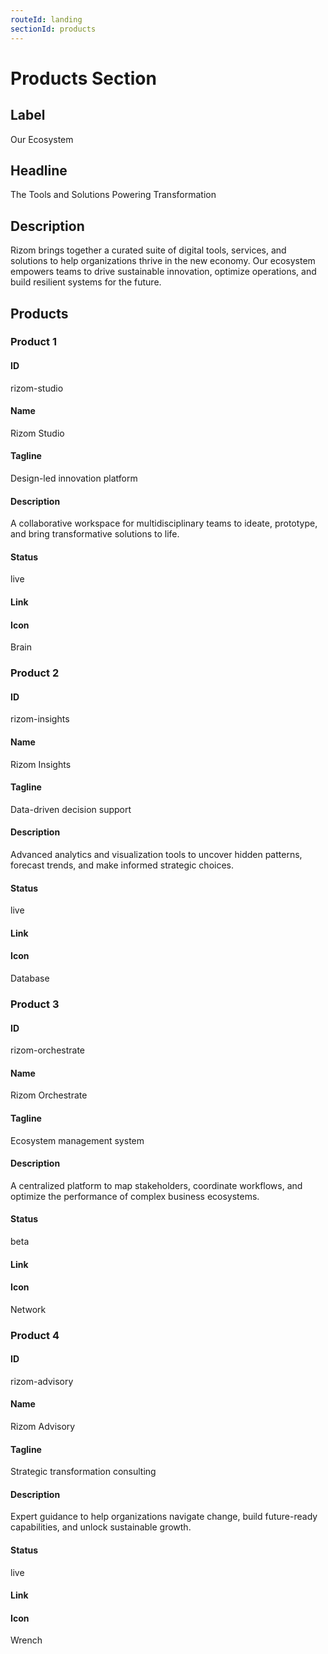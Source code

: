```yaml
---
routeId: landing
sectionId: products
---
```


# Products Section

## Label

Our Ecosystem

## Headline

The Tools and Solutions Powering Transformation

## Description

Rizom brings together a curated suite of digital tools, services, and solutions to help organizations thrive in the new economy. Our ecosystem empowers teams to drive sustainable innovation, optimize operations, and build resilient systems for the future.

## Products

### Product 1

#### ID

rizom-studio

#### Name

Rizom Studio

#### Tagline

Design-led innovation platform

#### Description

A collaborative workspace for multidisciplinary teams to ideate, prototype, and bring transformative solutions to life.

#### Status

live

#### Link

#### Icon

Brain

### Product 2

#### ID

rizom-insights

#### Name

Rizom Insights

#### Tagline

Data-driven decision support

#### Description

Advanced analytics and visualization tools to uncover hidden patterns, forecast trends, and make informed strategic choices.

#### Status

live

#### Link

#### Icon

Database

### Product 3

#### ID

rizom-orchestrate

#### Name

Rizom Orchestrate

#### Tagline

Ecosystem management system

#### Description

A centralized platform to map stakeholders, coordinate workflows, and optimize the performance of complex business ecosystems.

#### Status

beta

#### Link

#### Icon

Network

### Product 4

#### ID

rizom-advisory

#### Name

Rizom Advisory

#### Tagline

Strategic transformation consulting

#### Description

Expert guidance to help organizations navigate change, build future-ready capabilities, and unlock sustainable growth.

#### Status

live

#### Link

#### Icon

Wrench
